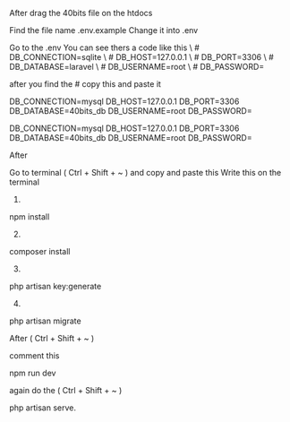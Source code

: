 After drag the 40bits file on the htdocs

Find the file name .env.example
Change it into .env

Go to the .env
You can see thers a code like this
\ # DB_CONNECTION=sqlite
\ # DB_HOST=127.0.0.1
\ # DB_PORT=3306
\ # DB_DATABASE=laravel
\ # DB_USERNAME=root
\ # DB_PASSWORD=

after you find the #
copy this and paste it

DB_CONNECTION=mysql
DB_HOST=127.0.0.1
DB_PORT=3306
DB_DATABASE=40bits_db
DB_USERNAME=root
DB_PASSWORD=

DB_CONNECTION=mysql
DB_HOST=127.0.0.1
DB_PORT=3306
DB_DATABASE=40bits_db
DB_USERNAME=root
DB_PASSWORD=

After 

Go to terminal ( Ctrl + Shift + ~ )
and copy and paste this
Write this on the terminal

1. 
npm install

2.
composer install

3.
php artisan key:generate

4.
php artisan migrate

After ( Ctrl + Shift + ~ )

comment this 

npm run dev

again do the ( Ctrl + Shift + ~ )

php artisan serve.



